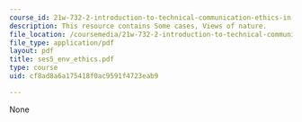 ```yaml
---
course_id: 21w-732-2-introduction-to-technical-communication-ethics-in-science-and-technology-fall-2006
description: This resource contains Some cases, Views of nature.
file_location: /coursemedia/21w-732-2-introduction-to-technical-communication-ethics-in-science-and-technology-fall-2006/cf8ad8a6a175418f0ac9591f4723eab9_ses5_env_ethics.pdf
file_type: application/pdf
layout: pdf
title: ses5_env_ethics.pdf
type: course
uid: cf8ad8a6a175418f0ac9591f4723eab9

---
```

None